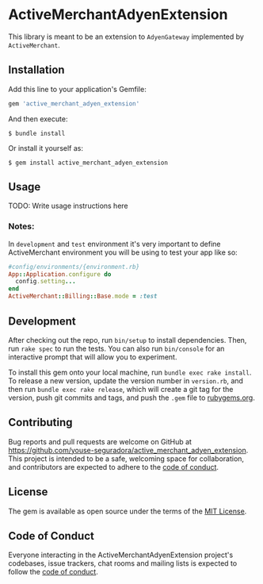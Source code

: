 # ActiveMerchantAdyenExtension

This library is meant to be an extension to `AdyenGateway` implemented by `ActiveMerchant`.

## Installation

Add this line to your application's Gemfile:

```ruby
gem 'active_merchant_adyen_extension'
```

And then execute:

    $ bundle install

Or install it yourself as:

    $ gem install active_merchant_adyen_extension

## Usage

TODO: Write usage instructions here

### Notes:

In `development` and `test` environment it's very important to define
ActiveMerchant environment you will be using to test your app like so:

```ruby
#config/environments/{environment.rb}
App::Application.configure do
  config.setting...
end
ActiveMerchant::Billing::Base.mode = :test
```


## Development

After checking out the repo, run `bin/setup` to install dependencies. Then, run `rake spec` to run the tests. You can also run `bin/console` for an interactive prompt that will allow you to experiment.

To install this gem onto your local machine, run `bundle exec rake install`. To release a new version, update the version number in `version.rb`, and then run `bundle exec rake release`, which will create a git tag for the version, push git commits and tags, and push the `.gem` file to [rubygems.org](https://rubygems.org).

## Contributing

Bug reports and pull requests are welcome on GitHub at https://github.com/youse-seguradora/active_merchant_adyen_extension. This project is intended to be a safe, welcoming space for collaboration, and contributors are expected to adhere to the [code of conduct](https://github.com/youse-seguradora/active_merchant_adyen_extension/blob/master/CODE_OF_CONDUCT.md).


## License

The gem is available as open source under the terms of the [MIT License](https://opensource.org/licenses/MIT).

## Code of Conduct

Everyone interacting in the ActiveMerchantAdyenExtension project's codebases, issue trackers, chat rooms and mailing lists is expected to follow the [code of conduct](https://github.com/youse-seguradora/active_merchant_adyen_extension/blob/master/CODE_OF_CONDUCT.md).

